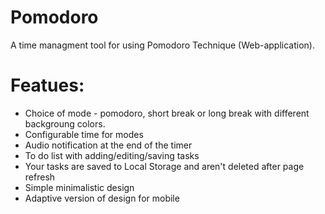 # Pomodoro
 
A time managment tool for using Pomodoro Technique (Web-application).

# Featues:

- Сhoice of mode - pomodoro, short break or long break with different backgroung colors.
- Configurable time for modes
- Audio notification at the end of the timer
- To do list with adding/editing/saving tasks
- Your tasks are saved to Local Storage and aren't deleted after page refresh
- Simple minimalistic design
- Adaptive version of design for mobile
